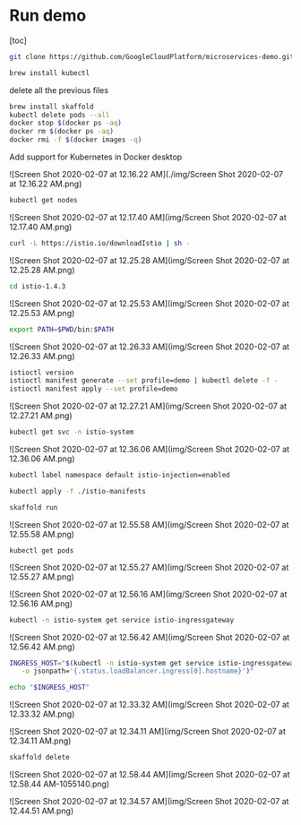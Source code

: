 # Run demo

[toc]



```bash
git clone https://github.com/GoogleCloudPlatform/microservices-demo.git
```



```bash
brew install kubectl
```

delete all the previous files

```bash
brew install skaffold
kubectl delete pods --all
docker stop $(docker ps -aq)
docker rm $(docker ps -aq)
docker rmi -f $(docker images -q)
```



Add support for Kubernetes in Docker desktop

![Screen Shot 2020-02-07 at 12.16.22 AM](./img/Screen Shot 2020-02-07 at 12.16.22 AM.png)



```bash
kubectl get nodes
```

![Screen Shot 2020-02-07 at 12.17.40 AM](img/Screen Shot 2020-02-07 at 12.17.40 AM.png)

```bash
curl -L https://istio.io/downloadIstio | sh -
```



![Screen Shot 2020-02-07 at 12.25.28 AM](img/Screen Shot 2020-02-07 at 12.25.28 AM.png)



```bash
cd istio-1.4.3
```

![Screen Shot 2020-02-07 at 12.25.53 AM](img/Screen Shot 2020-02-07 at 12.25.53 AM.png)

```bash
export PATH=$PWD/bin:$PATH
```

![Screen Shot 2020-02-07 at 12.26.33 AM](img/Screen Shot 2020-02-07 at 12.26.33 AM.png)

```bash
istioctl version
istioctl manifest generate --set profile=demo | kubectl delete -f -
istioctl manifest apply --set profile=demo
```

![Screen Shot 2020-02-07 at 12.27.21 AM](img/Screen Shot 2020-02-07 at 12.27.21 AM.png)

```bash
kubectl get svc -n istio-system
```

![Screen Shot 2020-02-07 at 12.36.06 AM](img/Screen Shot 2020-02-07 at 12.36.06 AM.png)



```bash
kubectl label namespace default istio-injection=enabled
```



```bash
kubectl apply -f ./istio-manifests
```



```bash
skaffold run
```

![Screen Shot 2020-02-07 at 12.55.58 AM](img/Screen Shot 2020-02-07 at 12.55.58 AM.png)

```
kubectl get pods
```

![Screen Shot 2020-02-07 at 12.55.27 AM](img/Screen Shot 2020-02-07 at 12.55.27 AM.png)

![Screen Shot 2020-02-07 at 12.56.16 AM](img/Screen Shot 2020-02-07 at 12.56.16 AM.png)

```bash
kubectl -n istio-system get service istio-ingressgateway
```

![Screen Shot 2020-02-07 at 12.56.42 AM](img/Screen Shot 2020-02-07 at 12.56.42 AM.png)

```bash
INGRESS_HOST="$(kubectl -n istio-system get service istio-ingressgateway \
   -o jsonpath='{.status.loadBalancer.ingress[0].hostname}')"
```

```bash
echo "$INGRESS_HOST"
```

![Screen Shot 2020-02-07 at 12.33.32 AM](img/Screen Shot 2020-02-07 at 12.33.32 AM.png)



![Screen Shot 2020-02-07 at 12.34.11 AM](img/Screen Shot 2020-02-07 at 12.34.11 AM.png)

```bash
skaffold delete
```



![Screen Shot 2020-02-07 at 12.58.44 AM](img/Screen Shot 2020-02-07 at 12.58.44 AM-1055140.png)

![Screen Shot 2020-02-07 at 12.34.57 AM](img/Screen Shot 2020-02-07 at 12.44.51 AM.png)

